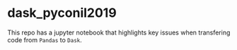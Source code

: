 # dask_pyconil2019
This repo has a jupyter notebook that highlights key issues when transfering code from `Pandas` to `Dask`.


